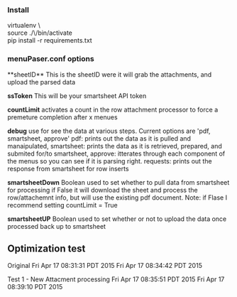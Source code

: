 <h3>Install</h3>
  virtualenv \<env\><br />
  source ./\<env\>/bin/activate<br />
  pip install -r requirements.txt

<h3>menuPaser.conf options</h3>
  **sheetID**
      This is the sheetID were it will grab the attachments, and upload the parsed data
  
  **ssToken**
      This will be your smartsheet API token
  
  **countLimit**
      activates a count in the row attachment processor to force a premeture completion after x menues
  
  **debug**
      use for see the data at various steps.
      Current options are 'pdf, smartsheet, approve'
        pdf: prints out the data as it is pulled and manaipulated,
        smartsheet: prints the data as it is retrieved, prepared, and submited for/to smartsheet,
        approve: itterates through each component of the menus so you can see if it is parsing right.
        requests: prints out the response from smartsheet for row inserts
  
  **smartsheetDown**
      Boolean used to set whether to pull data from smartsheet for processing
      if False it will download the sheet and process the row/attachemnt info, but will use the existing pdf document.
      Note: if Flase I recommend setting countLimit = True
  
  **smartsheetUP**
      Boolean used to set whether or not to upload the data once processed back up to smartsheet

<h2>Optimization test</h2>
Original
Fri Apr 17 08:31:31 PDT 2015
Fri Apr 17 08:34:42 PDT 2015


Test 1 - New Attacment processing
Fri Apr 17 08:35:51 PDT 2015
Fri Apr 17 08:39:10 PDT 2015


